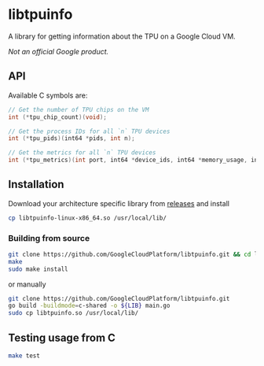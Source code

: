 # libtpuinfo

A library for getting information about the TPU on a Google Cloud VM.

*Not an official Google product.*

## API

Available C symbols are:
```c
// Get the number of TPU chips on the VM
int (*tpu_chip_count)(void);

// Get the process IDs for all `n` TPU devices
int (*tpu_pids)(int64 *pids, int n);

// Get the metrics for all `n` TPU devices
int (*tpu_metrics)(int port, int64 *device_ids, int64 *memory_usage, int64 *total_memory, double *duty_cycle_pct, int n);
```

## Installation

Download your architecture specific library from [releases](https://github.com/GoogleCloudPlatform/libtpuinfo/releases) and install 
```bash
cp libtpuinfo-linux-x86_64.so /usr/local/lib/
```

### Building from source

```bash
git clone https://github.com/GoogleCloudPlatform/libtpuinfo.git && cd libtpuinfo
make
sudo make install
```

or manually

```bash
git clone https://github.com/GoogleCloudPlatform/libtpuinfo.git
go build -buildmode=c-shared -o ${LIB} main.go
sudo cp libtpuinfo.so /usr/local/lib/
```

## Testing usage from C

```bash
make test
```
